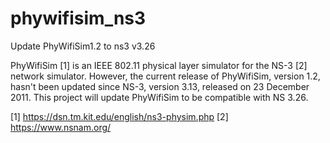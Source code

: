 # phywifisim_ns3
Update PhyWifiSim1.2 to ns3 v3.26

PhyWifiSim [1] is an IEEE 802.11 physical layer simulator for the NS-3 [2] network simulator. However, the current release of PhyWifiSim, version 1.2, hasn't been updated since NS-3, version 3.13, released on 23 December 2011. This project will update PhyWifiSim to be compatible with NS 3.26.







[1] https://dsn.tm.kit.edu/english/ns3-physim.php
[2] https://www.nsnam.org/
